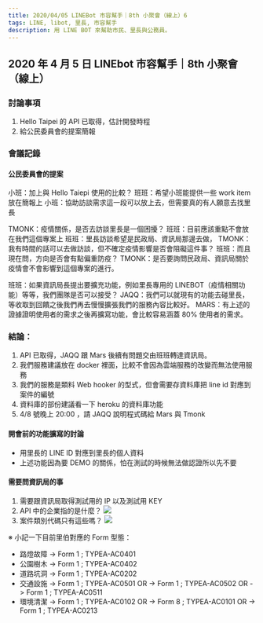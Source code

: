 ```yaml
---
title: 2020/04/05 LINEBot 市容幫手｜8th 小聚會（線上）6
tags: LINE, libot, 里長, 市容幫手
description: 用 LINE BOT 來幫助市民、里長與公務員。
---
```


## 2020 年 4 月 5 日 LINEbot 市容幫手｜8th 小聚會（線上）


### 討論事項

1. Hello Taipei 的 API 已取得，估計開發時程
2. 給公民委員會的提案簡報

### 會議記錄

#### 公民委員會的提案

小班：加上與 Hello Taiepi 使用的比較？
班班：希望小班能提供一些 work item 放在簡報上
小班：協助訪談需求這一段可以放上去，但需要真的有人願意去找里長

TMONK：疫情關係，是否去訪談里長是一個困擾？
班班：目前應該重點不會放在我們這個專案上
班班：里長訪談希望是民政局、資訊局那邊去做，
TMONK：我有時間的話可以去做訪談，但不確定疫情影響是否會阻礙這件事？
班班：而且現在問，方向是否會有點偏重防疫？
TMONK：是否要詢問民政局、資訊局關於疫情會不會影響到這個專案的進行。

班班：如果資訊局長提出要擴充功能，例如里長專用的 LINEBOT（疫情相關功能）等等，我們團隊是否可以接受？
JAQQ：我們可以就現有的功能去碰里長，等收取到回饋之後我們再去慢慢擴張我們的服務內容比較好。
MARS：有上述的證據證明使用者的需求之後再擴寫功能，會比較容易涵蓋 80% 使用者的需求。



### 結論：
1. API 已取得，JAQQ 跟 Mars 後續有問題交由班班轉達資訊局。
2. 我們服務建議放在 docker 裡面，比較不會因為雲端服務的改變而無法使用服務
3. 我們的服務是類料 Web hooker 的型式，但會需要存資料庫把 line id 對應到案件的編號
4. 資料庫的部份建議看一下 heroku 的資料庫功能
5. 4/8 號晚上 20:00 ，請 JAQQ 說明程式碼給 Mars 與 Tmonk

#### 開會前的功能擴寫的討論
- 用里長的 LINE ID 對應到里長的個人資料
- 上述功能因為要 DEMO 的關係，怕在測試的時候無法做認證所以先不要

#### 需要問資訊局的事
1. 需要跟資訊局取得測試用的 IP 以及測試用 KEY
2. API 中的企業指的是什麼？
![](https://g0vhackmd.blob.core.windows.net/g0v-hackmd-images/upload_f232db161492d174bd02f5d578ad3df7)
3. 案件類別代碼只有這些嗎？
![](https://g0vhackmd.blob.core.windows.net/g0v-hackmd-images/upload_7f95550546654336ac9df18998ef97fa)

※ 小記一下目前里伯對應的 Form 型態：
* 路燈故障 -> Form 1 ; TYPEA-AC0401
* 公園樹木 -> Form 1 ; TYPEA-AC0402
* 道路坑洞 -> Form 1 ; TYPEA-AC0202
* 交通設施 -> Form 1 ; TYPEA-AC0501
OR -> Form 1 ; TYPEA-AC0502
OR -> Form 1 ; TYPEA-AC0511
* 環境清潔 -> Form 1 ; TYPEA-AC0102
 OR -> Form 8 ; TYPEA-AC0101
 OR -> Form 1 ; TYPEA-AC0213








